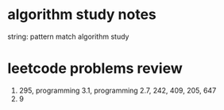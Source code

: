 # algorithm study notes
string: pattern match algorithm study

# leetcode problems review
1. 295, programming 3.1, programming 2.7, 242, 409, 205, 647
2. 9
